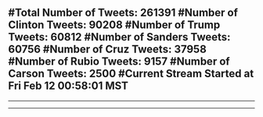 #Total Number of Tweets: 261391 
#Number of Clinton Tweets: 90208
#Number of Trump Tweets: 60812
#Number of Sanders Tweets: 60756
#Number of Cruz Tweets: 37958
#Number of Rubio Tweets: 9157
#Number of Carson Tweets: 2500
#Current Stream Started at Fri Feb 12 00:58:01 MST
---
---
---
